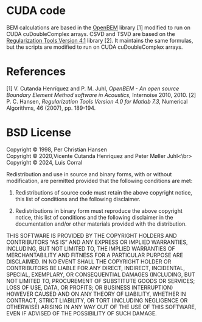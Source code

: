 # CUDA code

BEM calculations are based in the [OpenBEM](http://openbem.dk/) library [1] modified to run on CUDA cuDoubleComplex arrays. CSVD and TSVD are based on the [Regularization Tools Version 4.1](http://www2.compute.dtu.dk/~pcha/Regutools/) library [2]. It maintains the same formulas, but the scripts are modified to run on CUDA cuDoubleComplex arrays.

# References

[1] V. Cutanda Henríquez and P. M. Juhl, *OpenBEM - An open source Boundary Element Method software in Acoustics,* Internoise 2010, 2010.
[2] P. C. Hansen, *Regularization Tools Version 4.0 for Matlab 7.3,* Numerical Algorithms, 46 (2007), pp. 189-194. 

# BSD License
Copyright © 1998, Per Christian Hansen<br/>
Copyright © 2020,Vicente Cutanda Henriquez and Peter Møller Juhl<\br>
Copyright © 2024, Luis Corral

Redistribution and use in source and binary forms, with or without modification, are permitted provided that the following conditions are met:

1. Redistributions of source code must retain the above copyright notice, this list of conditions and the following disclaimer.

2. Redistributions in binary form must reproduce the above copyright notice, this list of conditions and the following disclaimer in the documentation and/or other materials provided with the distribution.

THIS SOFTWARE IS PROVIDED BY THE COPYRIGHT HOLDERS AND CONTRIBUTORS “AS IS” AND ANY EXPRESS OR IMPLIED WARRANTIES, INCLUDING, BUT NOT LIMITED TO, THE IMPLIED WARRANTIES OF MERCHANTABILITY AND FITNESS FOR A PARTICULAR PURPOSE ARE DISCLAIMED. IN NO EVENT SHALL THE COPYRIGHT HOLDER OR CONTRIBUTORS BE LIABLE FOR ANY DIRECT, INDIRECT, INCIDENTAL, SPECIAL, EXEMPLARY, OR CONSEQUENTIAL DAMAGES (INCLUDING, BUT NOT LIMITED TO, PROCUREMENT OF SUBSTITUTE GOODS OR SERVICES; LOSS OF USE, DATA, OR PROFITS; OR BUSINESS INTERRUPTION) HOWEVER CAUSED AND ON ANY THEORY OF LIABILITY, WHETHER IN CONTRACT, STRICT LIABILITY, OR TORT (INCLUDING NEGLIGENCE OR OTHERWISE) ARISING IN ANY WAY OUT OF THE USE OF THIS SOFTWARE, EVEN IF ADVISED OF THE POSSIBILITY OF SUCH DAMAGE.
